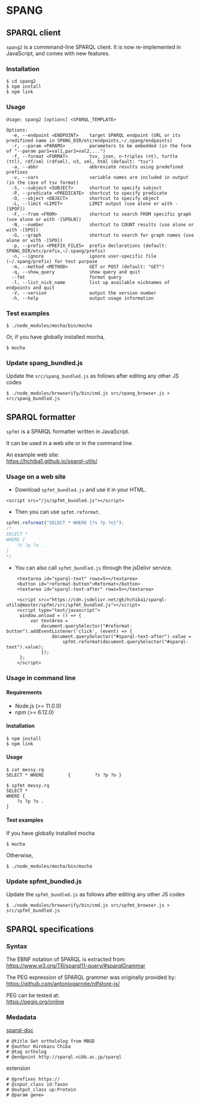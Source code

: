 # SPANG

## SPARQL client

`spang2` is a commmand-line SPARQL client. It is now re-implemented in JavaScript, and comes with new features.

### Installation
```
$ cd spang2
$ npm install
$ npm link
```

### Usage
```
Usage: spang2 [options] <SPARQL_TEMPLATE>

Options:
  -e, --endpoint <ENDPOINT>    target SPARQL endpoint (URL or its predifined name in SPANG_DIR/etc/endpoints,~/.spang/endpoints)
  -r, --param <PARAMS>         parameters to be embedded (in the form of "--param par1=val1,par2=val2,...")
  -f, --format <FORMAT>        tsv, json, n-triples (nt), turtle (ttl), rdf/xml (rdfxml), n3, xml, html (default: "tsv")
  -a, --abbr                   abbreviate results using predefined prefixes
  -v, --vars                   variable names are included in output (in the case of tsv format)
  -S, --subject <SUBJECT>      shortcut to specify subject
  -P, --predicate <PREDICATE>  shortcut to specify predicate
  -O, --object <OBJECT>        shortcut to specify object
  -L, --limit <LIMIT>          LIMIT output (use alone or with -[SPOF])
  -F, --from <FROM>            shortcut to search FROM specific graph (use alone or with -[SPOLN])
  -N, --number                 shortcut to COUNT results (use alone or with -[SPO])
  -G, --graph                  shortcut to search for graph names (use alone or with -[SPO])
  -p, --prefix <PREFIX_FILES>  prefix declarations (default: SPANG_DIR/etc/prefix,~/.spang/prefix)
  -n, --ignore                 ignore user-specific file (~/.spang/prefix) for test purpose
  -m, --method <METHOD>        GET or POST (default: "GET")
  -q, --show_query             show query and quit
  --fmt                        format query
  -l, --list_nick_name         list up available nicknames of endpoints and quit
  -V, --version                output the version number
  -h, --help                   output usage information
```
### Test examples
```
$ ./node_modules/mocha/bin/mocha
```
Or, if you have globally installed mocha,

```
$ mocha
```

### Update spang_bundled.js
Update the `src/spang_bundled.js` as follows after editing any other JS codes
```
$ ./node_modules/browserify/bin/cmd.js src/spang_browser.js > src/spang_bundled.js 
```

## SPARQL formatter

`spfmt` is a SPARQL formatter written in JavaScript.

It can be used in a web site or in the command line.

An example web site:<br>
https://hchiba1.github.io/sparql-utils/

### Usage on a web site

* Download `spfmt_bundled.js` and use it in your HTML.

```
<script src="/js/spfmt_bundled.js"></script>
```

* Then you can use `spfmt.reformat`.
```javascript
spfmt.reformat("SELECT * WHERE {?s ?p ?o}");
/*
SELECT *
WHERE {
    ?s ?p ?o .
}
*/
```

* You can also call `spfmt_bundled.js` through the jsDelivr service.
```
    <textarea id="sparql-text" rows=5></textarea>
    <button id="reformat-button">Reformat</button>
    <textarea id="sparql-text-after" rows=5></textarea>
    
    <script src="https://cdn.jsdelivr.net/gh/hchiba1/sparql-utils@master/spfmt/src/spfmt_bundled.js"></script>  
    <script type="text/javascript">
     window.onload = () => {
         var textArea = 
             document.querySelector("#reformat-button").addEventListener('click', (event) => {
                 document.querySelector("#sparql-text-after").value =
                     spfmt.reformat(document.querySelector("#sparql-text").value);
             });
     };
    </script>
```
### Usage in command line

#### Requirements
- Node.js (>= 11.0.0)
- npm (>= 6.12.0)

#### Installation
```
$ npm install
$ npm link
```

#### Usage
```
$ cat messy.rq 
SELECT * WHERE         {         ?s ?p ?o }

$ spfmt messy.rq 
SELECT *
WHERE {
    ?s ?p ?o .
}
```

#### Test examples
If you have globally installed mocha

```
$ mocha
```
Otherwise,
```
$ ./node_modules/mocha/bin/mocha
```

### Update spfmt_bundled.js
Update the `spfmt_bundled.js` as follows after editing any other JS codes
```
$ ./node_modules/browserify/bin/cmd.js src/spfmt_browser.js > src/spfmt_bundled.js 
```

## SPARQL specifications

### Syntax
The EBNF notation of SPARQL is extracted from:<br>
https://www.w3.org/TR/sparql11-query/#sparqlGrammar

The PEG expression of SPARQL grammer was originally provided by:<br>
https://github.com/antoniogarrote/rdfstore-js/

PEG can be tested at:<br>
https://pegjs.org/online

### Medadata
[sparql-doc](https://github.com/ldodds/sparql-doc)
```
# @title Get orthololog from MBGD
# @author Hirokazu Chiba
# @tag ortholog
# @endpoint http://sparql.nibb.ac.jp/sparql
```
extension
```
# @prefixes https://
# @input_class id:Taxon
# @output_class up:Protein
# @param gene=
```
